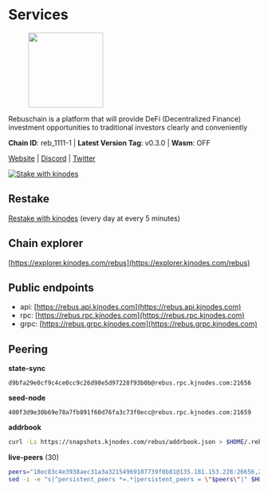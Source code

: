 # Services

<figure><img src="https://raw.githubusercontent.com/kj89/testnet_manuals/main/pingpub/logos/rebus.png" width="150" alt=""><figcaption></figcaption></figure>

Rebuschain is a platform that will provide DeFi (Decentralized Finance)  investment opportunities to traditional investors clearly and conveniently

**Chain ID**: reb_1111-1 | **Latest Version Tag**: v0.3.0 | **Wasm**: OFF

[Website](https://www.rebuschain.com) | [Discord](https://discord.gg/rebuschain) | [Twitter](https://twitter.com/RebusChain)

[![Stake with kjnodes](https://i.ibb.co/cr44Q8j/button-stake-with-kjnodes.png)](https://restake.app/rebus/rebusvaloper1vndzy8y55ylgpmmsc34uy8rm6kqlml6ffs9lrv)

## Restake

[Restake with kjnodes](https://restake.app/rebus/rebusvaloper1vndzy8y55ylgpmmsc34uy8rm6kqlml6ffs9lrv) (every day at every 5 minutes)
## Chain explorer
[https://explorer.kjnodes.com/rebus](https://explorer.kjnodes.com/rebus)

## Public endpoints

* api: [https://rebus.api.kjnodes.com](https://rebus.api.kjnodes.com)
* rpc: [https://rebus.rpc.kjnodes.com](https://rebus.rpc.kjnodes.com)
* grpc: [https://rebus.grpc.kjnodes.com](https://rebus.grpc.kjnodes.com)

## Peering

**state-sync**

```text
d9bfa29e0cf9c4ce0cc9c26d98e5d97228f93b0b@rebus.rpc.kjnodes.com:21656
```

**seed-node**

```text
400f3d9e30b69e78a7fb891f60d76fa3c73f0ecc@rebus.rpc.kjnodes.com:21659
```

**addrbook**
```bash
curl -Ls https://snapshots.kjnodes.com/rebus/addrbook.json > $HOME/.rebusd/config/addrbook.json
```

**live-peers** (30)
```bash
peers="18ec83c4e3938aec31a3a32154969107739f0b81@135.181.153.228:26656,2f6b34ad97c4827dace87436f0299cf89fe0c056@136.243.95.80:46656,5f29f14fe3dd7e1d86caa4d344e67ee81c32255f@65.109.37.228:26656,09e5d302fd49709b5b46d391a297f448a5dc1a37@65.109.82.249:30656,1fcb45323f9045707c0c344a60d7cb906008cfaf@65.109.80.176:26656,10eb2d456219ea712c696251ddf231bbec6d987c@65.109.37.58:15656,07b84cf4b47a2e5ad251267716fe05bcf30330cd@65.21.170.3:29656,87102b5dd22c1d17f97197c078f23726ae3c6214@91.157.60.253:26656,c124ce0b508e8b9ed1c5b6957f362225659b5343@134.65.192.98:26656,4e3e545e85000045ef44905ab683a5db6f87cdbe@88.198.32.17:37656,89757803f40da51678451735445ad40d5b15e059@169.155.44.106:26656,ce38728ac38ebbb4a72d496d42f8e9030af441d7@162.19.137.25:26656,1749a8f0aa533fc92c1212366c22c0993fbb1545@51.178.47.116:26656,0fedf7695d9e2721663c1d573d6d81a14c21533e@65.21.90.137:12856,1fe32d8f09b8715b1e626da17b3ecfe26623b371@176.9.22.117:27656,05483a7ec0160b17de1ad8e7793c7502e70e5525@146.59.85.223:17256,89ded0a3987d22e46b756fead439e2a4d25f23cb@185.144.99.30:26656,b1dcbb37514fbe215be54079e71aa39dac7fd0ae@64.5.123.203:26656,d3a8fdbe6776fc71998fa893abcd634461b52b19@65.109.92.241:40106,69e27ab9b46350654805df3ea8d9ac2f00af4e4c@38.242.244.85:26656,e056318da91e77585f496333040e00e12f6941d1@51.83.97.166:26656,237bfc05da5f8cabee00f148995333f37186d232@164.68.121.101:26656,2b7c9ae046c35b48cb7d3d16416c3f36ab648f66@149.102.136.149:26656,cd71aa366822800a2aa7051fae69127f78b3f203@188.165.225.226:26656,241c83e7a6ff769d66be0c4848db44cdcac8b4b0@192.99.62.83:26656,17779ded6b3dc2f31d6c6f40cc6f07d802753ba7@78.47.153.128:26656,ae67d4c37632435e0d5f27041f50af20d227bdc2@93.170.72.118:21656,b212d5740b2e11e54f56b072dc13b6134650cfb5@169.155.168.16:26656,6dc49b312a98051351f0347568c294fea83a5f9a@51.79.27.21:11656,d9bfa29e0cf9c4ce0cc9c26d98e5d97228f93b0b@65.109.88.38:21656"
sed -i -e "s|^persistent_peers *=.*|persistent_peers = \"$peers\"|" $HOME/.rebusd/config/config.toml
```
